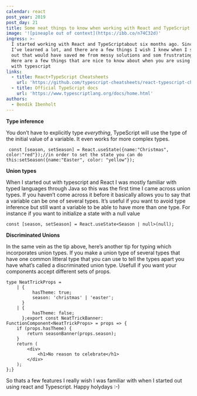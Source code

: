 ```yaml
---
calendar: react
post_year: 2019
post_day: 21
title: Some neat things to know when working with React and TypeScript
image: '![pineaple out of context](https://ibb.co/n74C32d)'
ingress: >-
  I started working with React and TypeScriptabout six months ago. Since then
  I’ve learned a lot, and there are a few things I wish I knew when I started
  out that would have saved me from messy solutions and som frustrating moments.
  Here are a few things that are nice to know about when you are using react
  with typescript
links:
  - title: React+TypeScript Cheatsheets
    url: 'https://github.com/typescript-cheatsheets/react-typescript-cheatsheet'
  - title: Official TypeScript docs
    url: 'https://www.typescriptlang.org/docs/home.html'
authors:
  - Bendik Ibenholt
---
```

**Type inference** 

You don’t have to explicitly type _everything_, TypeScript will use the type of the initial value of a variable. It even works for more complex types.

```
 const [season, setSeason] = React.useState({name:"Christmas", color:"red"});//in order to set the state you can do this:setSeason({name:"Easter", color: "yellow"});
```



**Union types**

When I started out with typescript and React I was mostly familiar with typed languages through Java so this was the first time I came across union types. If you haven’t come across it before it basically allows you to say that a variable can be one of several types. It’s useful if you want to avoid type inference but still want a variable to be able to have more than one type. For instance if you want to initialize a state with a null value

```
const [season, setSeason] = React.useState<Season | null>(null);
```

**Discriminated Unions**

In the same vein as the tip above, here’s another tip for typing which incorporates union types. If you make a union type of several types that have one common litteral type that you can use to tell the types apart you have what’s called a discriminated union type. Usefull if you want your components accept different sets of props. 



```
type NeatTrickProps =    | {          hasTheme: true;          season: 'christmas' | 'easter';      }    | {          hasTheme: false;      };export const NeatTrickBanner: FunctionComponent<NeatTrickProps> = props => {    if (props.hasTheme) {        return seasonBanner(props.season);    }    return (        <div>            <h1>No reason to celebrate</h1>        </div>    );};}
```



So thats a few features I really wish I was familiar with when I started out using react and Typescript. Happy holydays :-)

